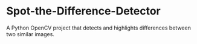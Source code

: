 # Spot-the-Difference-Detector
A Python OpenCV project that detects and highlights differences between two similar images.
